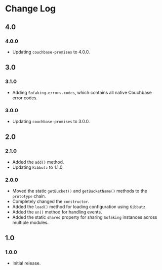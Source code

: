 # Change Log

## 4.0

### 4.0.0

  * Updating `couchbase-promises` to 4.0.0.

## 3.0

### 3.1.0

  * Adding `Sofaking.errors.codes`, which contains all native Couchbase error codes.

### 3.0.0

  * Updating `couchbase-promises` to 3.0.0.

## 2.0

### 2.1.0

  * Added the `add()` method.
  * Updating `Kibbutz` to 1.1.0.

### 2.0.0

  * Moved the static `getBucket()` and `getBucketName()` methods to the `prototype` chain.
  * Completely changed the `constructor`.
  * Added the `load()` method for loading configuration using `Kibbutz`.
  * Added the `on()` method for handling events.
  * Added the static `shared` property for sharing `Sofaking` instances across multiple modules.

## 1.0

### 1.0.0
  * Initial release.
